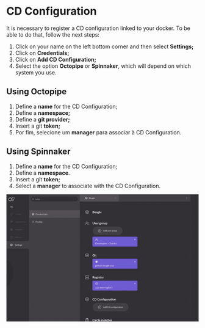 # CD Configuration

It is necessary to register a CD configuration linked to your docker. To be able to do that, follow the next steps: 

1. Click on your name on the left bottom corner and then select **Settings;**
2. Click on **Credentials;**
3. Click on **Add CD Configuration;**
4. Select the option **Octopipe** or **Spinnaker**, which will depend on which system you use. 

## Using Octopipe

1. Define a **name** for the CD Configuration;
2. Define a **namespace;**
3. Define a **git provider;**
4. Insert a git **token;**
5. Por fim, selecione um **manager** para associar à CD Configuration. 

## Using Spinnaker

1. Define a **name** for the CD Configuration;
2. Define a **namespace**.
3. Insert a git **token;**
4. Select a **manager** to associate with the CD Configuration. 

![](../.gitbook/assets/cd-configuration-2%20%281%29.gif)

